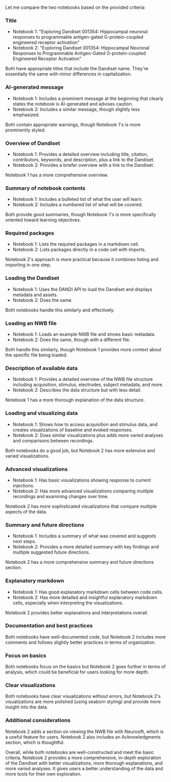 Let me compare the two notebooks based on the provided criteria:

### Title
- Notebook 1: "Exploring Dandiset 001354: Hippocampal neuronal responses to programmable antigen-gated G-protein-coupled engineered receptor activation"
- Notebook 2: "Exploring Dandiset 001354: Hippocampal Neuronal Responses to Programmable Antigen-Gated G-protein-coupled Engineered Receptor Activation"

Both have appropriate titles that include the Dandiset name. They're essentially the same with minor differences in capitalization.

### AI-generated message
- Notebook 1: Includes a prominent message at the beginning that clearly states the notebook is AI-generated and advises caution.
- Notebook 2: Includes a similar message, though slightly less emphasized.

Both contain appropriate warnings, though Notebook 1's is more prominently styled.

### Overview of Dandiset
- Notebook 1: Provides a detailed overview including title, citation, contributors, keywords, and description, plus a link to the Dandiset.
- Notebook 2: Provides a briefer overview with a link to the Dandiset.

Notebook 1 has a more comprehensive overview.

### Summary of notebook contents
- Notebook 1: Includes a bulleted list of what the user will learn.
- Notebook 2: Includes a numbered list of what will be covered.

Both provide good summaries, though Notebook 1's is more specifically oriented toward learning objectives.

### Required packages
- Notebook 1: Lists the required packages in a markdown cell.
- Notebook 2: Lists packages directly in a code cell with imports.

Notebook 2's approach is more practical because it combines listing and importing in one step.

### Loading the Dandiset
- Notebook 1: Uses the DANDI API to load the Dandiset and displays metadata and assets.
- Notebook 2: Does the same.

Both notebooks handle this similarly and effectively.

### Loading an NWB file
- Notebook 1: Loads an example NWB file and shows basic metadata.
- Notebook 2: Does the same, though with a different file.

Both handle this similarly, though Notebook 1 provides more context about the specific file being loaded.

### Description of available data
- Notebook 1: Provides a detailed overview of the NWB file structure including acquisition, stimulus, electrodes, subject metadata, and more.
- Notebook 2: Describes the data structure but with less detail.

Notebook 1 has a more thorough explanation of the data structure.

### Loading and visualizing data
- Notebook 1: Shows how to access acquisition and stimulus data, and creates visualizations of baseline and evoked responses.
- Notebook 2: Does similar visualizations plus adds more varied analyses and comparisons between recordings.

Both notebooks do a good job, but Notebook 2 has more extensive and varied visualizations.

### Advanced visualizations
- Notebook 1: Has basic visualizations showing response to current injections.
- Notebook 2: Has more advanced visualizations comparing multiple recordings and examining changes over time.

Notebook 2 has more sophisticated visualizations that compare multiple aspects of the data.

### Summary and future directions
- Notebook 1: Includes a summary of what was covered and suggests next steps.
- Notebook 2: Provides a more detailed summary with key findings and multiple suggested future directions.

Notebook 2 has a more comprehensive summary and future directions section.

### Explanatory markdown
- Notebook 1: Has good explanatory markdown cells between code cells.
- Notebook 2: Has more detailed and insightful explanatory markdown cells, especially when interpreting the visualizations.

Notebook 2 provides better explanations and interpretations overall.

### Documentation and best practices
Both notebooks have well-documented code, but Notebook 2 includes more comments and follows slightly better practices in terms of organization.

### Focus on basics
Both notebooks focus on the basics but Notebook 2 goes further in terms of analysis, which could be beneficial for users looking for more depth.

### Clear visualizations
Both notebooks have clear visualizations without errors, but Notebook 2's visualizations are more polished (using seaborn styling) and provide more insight into the data.

### Additional considerations
Notebook 2 adds a section on viewing the NWB file with Neurosift, which is a useful feature for users.
Notebook 2 also includes an Acknowledgments section, which is thoughtful.

Overall, while both notebooks are well-constructed and meet the basic criteria, Notebook 2 provides a more comprehensive, in-depth exploration of the Dandiset with better visualizations, more thorough explanations, and more varied analyses. It gives users a better understanding of the data and more tools for their own exploration.